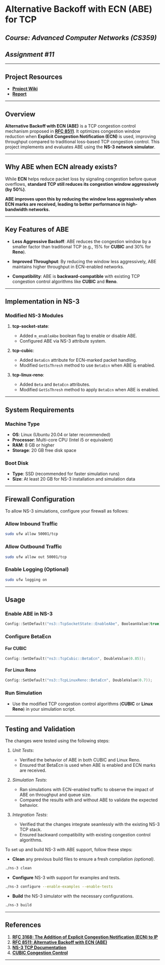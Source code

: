 # Alternative Backoff with ECN (ABE) for TCP

## *Course: Advanced Computer Networks (CS359)*
## *Assignment #11*

---

## Project Resources
- **[Project Wiki](https://github.com/Yaswanthyash1/Alternative-Backoff-with-ECN-for-TCP/wiki)**
- **[Report](https://docs.google.com/document/d/1IERWv0bjkAechFp44KMFB_lOYOndRyhEqN7XR7rDeCw/edit?tab=t.0)**

---

## Overview
**Alternative Backoff with ECN (ABE)** is a TCP congestion control mechanism proposed in **[RFC 8511](https://datatracker.ietf.org/doc/html/rfc8511)**. It optimizes congestion window reduction when **Explicit Congestion Notification (ECN)** is used, improving throughput compared to traditional loss-based TCP congestion control. This project implements and evaluates ABE using the **NS-3 network simulator**.

---

## Why ABE when ECN already exists?
While **ECN** helps reduce packet loss by signaling congestion before queue overflows, **standard TCP still reduces its congestion window aggressively (by 50%)**. 

**ABE improves upon this by reducing the window less aggressively when ECN marks are received, leading to better performance in high-bandwidth networks.**

---

## Key Features of ABE
- **Less Aggressive Backoff**: ABE reduces the congestion window by a smaller factor than traditional TCP (e.g., 15% for **CUBIC** and 30% for **Reno**).

- **Improved Throughput**: By reducing the window less aggressively, ABE maintains higher throughput in ECN-enabled networks.

- **Compatibility**: ABE is **backward-compatible** with existing TCP congestion control algorithms like **CUBIC** and **Reno**.

---

## Implementation in NS-3
### **Modified NS-3 Modules**
1. **tcp-socket-state**:
   - Added `m_enableAbe` boolean flag to enable or disable ABE.
   - Configured ABE via NS-3 attribute system.

2. **tcp-cubic**:
   - Added `BetaEcn` attribute for ECN-marked packet handling.
   - Modified `GetSsThresh` method to use `BetaEcn` when ABE is enabled.

3. **tcp-linux-reno**:
   - Added `Beta` and `BetaEcn` attributes.
   - Modified `GetSsThresh` method to apply `BetaEcn` when ABE is enabled.

---

## System Requirements
### **Machine Type**
- **OS**: Linux (Ubuntu 20.04 or later recommended)
- **Processor**: Multi-core CPU (Intel i5 or equivalent)
- **RAM**: 8 GB or higher
- **Storage**: 20 GB free disk space

### **Boot Disk**
- **Type**: SSD (recommended for faster simulation runs)
- **Size**: At least 20 GB for NS-3 installation and simulation data

---

##  Firewall Configuration
To allow NS-3 simulations, configure your firewall as follows:

### **Allow Inbound Traffic**
```bash
sudo ufw allow 50001/tcp
```

### **Allow Outbound Traffic**
```bash
sudo ufw allow out 50001/tcp
```

### **Enable Logging (Optional)**
```bash
sudo ufw logging on
```

---

## Usage
### **Enable ABE in NS-3**
```cpp
Config::SetDefault("ns3::TcpSocketState::EnableAbe", BooleanValue(true));
```

### **Configure BetaEcn**
#### **For CUBIC**
```cpp
Config::SetDefault("ns3::TcpCubic::BetaEcn", DoubleValue(0.85));
```
#### **For Linux Reno**
```cpp
Config::SetDefault("ns3::TcpLinuxReno::BetaEcn", DoubleValue(0.7));
```

### **Run Simulation**
- Use the modified TCP congestion control algorithms (**CUBIC** or **Linux Reno**) in your simulation script.

---

## Testing and Validation
The changes were tested using the following steps:
1. *Unit Tests*:
   - Verified the behavior of ABE in both CUBIC and Linux Reno.
   - Ensured that BetaEcn is used when ABE is enabled and ECN marks are received.

2. *Simulation Tests*:
   - Ran simulations with ECN-enabled traffic to observe the impact of ABE on throughput and queue size.
   - Compared the results with and without ABE to validate the expected behavior.

3. *Integration Tests*:
   - Verified that the changes integrate seamlessly with the existing NS-3 TCP stack.
   - Ensured backward compatibility with existing congestion control algorithms.

To set up and build NS-3 with ABE support, follow these steps:

- **Clean** any previous build files to ensure a fresh compilation *(optional)*.
```sh
./ns-3 clean
```
- **Configure** NS-3 with support for examples and tests.
```sh
./ns-3 configure --enable-examples --enable-tests
```
- **Build** the NS-3 simulator with the necessary configurations.
```sh
./ns-3 build
```

---

## References
1. **[RFC 3168: The Addition of Explicit Congestion Notification (ECN) to IP](https://datatracker.ietf.org/doc/html/rfc3168)**
2. **[RFC 8511: Alternative Backoff with ECN (ABE)](https://datatracker.ietf.org/doc/html/rfc8511)**
3. **[NS-3 TCP Documentation](https://www.nsnam.org/docs/release/3.36/doxygen/group__tcp.html)**
4. **[CUBIC Congestion Control](https://dl.acm.org/doi/10.1145/1400097.1400105)**

---
